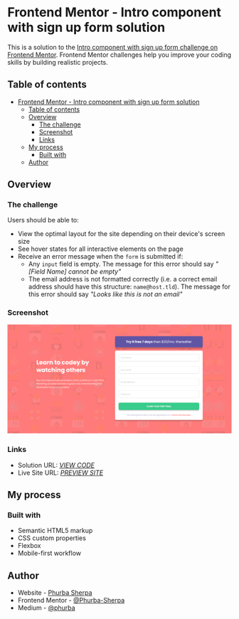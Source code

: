 # Frontend Mentor - Intro component with sign up form solution

This is a solution to the [Intro component with sign up form challenge on Frontend Mentor](https://www.frontendmentor.io/challenges/intro-component-with-signup-form-5cf91bd49edda32581d28fd1). Frontend Mentor challenges help you improve your coding skills by building realistic projects. 

## Table of contents

- [Frontend Mentor - Intro component with sign up form solution](#frontend-mentor---intro-component-with-sign-up-form-solution)
  - [Table of contents](#table-of-contents)
  - [Overview](#overview)
    - [The challenge](#the-challenge)
    - [Screenshot](#screenshot)
    - [Links](#links)
  - [My process](#my-process)
    - [Built with](#built-with)
  - [Author](#author)


## Overview

### The challenge

Users should be able to:

- View the optimal layout for the site depending on their device's screen size
- See hover states for all interactive elements on the page
- Receive an error message when the `form` is submitted if:
  - Any `input` field is empty. The message for this error should say *"[Field Name] cannot be empty"*
  - The email address is not formatted correctly (i.e. a correct email address should have this structure: `name@host.tld`). The message for this error should say *"Looks like this is not an email"*

### Screenshot

![project ss](./images/ss.png)

### Links

- Solution URL: [*VIEW CODE*](https://github.com/Phurba-Sherpa/frontend-mentor--sign-up)
- Live Site URL: [*PREVIEW SITE*](https://phurba-sherpa.github.io/frontend-mentor--sign-up/)

## My process

### Built with

- Semantic HTML5 markup
- CSS custom properties
- Flexbox
- Mobile-first workflow


## Author

- Website - [Phurba Sherpa](https://v2.phurba.sherpa.name.np)
- Frontend Mentor - [@Phurba-Sherpa](https://www.frontendmentor.io/profile/Phurba-Sherpa)
- Medium - [@phurba](https://medium.com/@phurba)